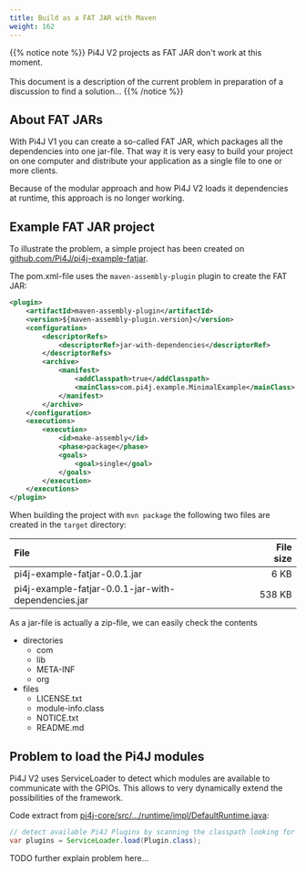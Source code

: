 ```yaml
---
title: Build as a FAT JAR with Maven
weight: 162
---
```


{{% notice note %}}
Pi4J V2 projects as FAT JAR don't work at this moment.
<br/><br/>
This document is a description of the current problem in preparation of a discussion to find a solution... 
{{% /notice %}}

## About FAT JARs

With Pi4J V1 you can create a so-called FAT JAR, which packages all the dependencies into one jar-file. That way it is
very easy to build your project on one computer and distribute your application as a single file to one or more clients.

Because of the modular approach and how Pi4J V2 loads it dependencies at runtime, this approach is no longer working.

## Example FAT JAR project

To illustrate the problem, a simple project has been created on 
[github.com/Pi4J/pi4j-example-fatjar](https://github.com/Pi4J/pi4j-example-fatjar/).

The pom.xml-file uses the `maven-assembly-plugin` plugin to create the FAT JAR:

```xml
<plugin>
    <artifactId>maven-assembly-plugin</artifactId>
    <version>${maven-assembly-plugin.version}</version>
    <configuration>
        <descriptorRefs>
            <descriptorRef>jar-with-dependencies</descriptorRef>
        </descriptorRefs>
        <archive>
            <manifest>
                <addClasspath>true</addClasspath>
                <mainClass>com.pi4j.example.MinimalExample</mainClass>
            </manifest>
        </archive>
    </configuration>
    <executions>
        <execution>
            <id>make-assembly</id>
            <phase>package</phase>
            <goals>
                <goal>single</goal>
            </goals>
        </execution>
    </executions>
</plugin>
```

When building the project with `mvn package` the following two files are created in the `target` directory:

| File                                                | File size |
|:----------------------------------------------------|----------:|
| pi4j-example-fatjar-0.0.1.jar                       | 6 KB      |
| pi4j-example-fatjar-0.0.1-jar-with-dependencies.jar |    538 KB |

As a jar-file is actually a zip-file, we can easily check the contents

* directories
  * com
  * lib
  * META-INF
  * org
* files
  * LICENSE.txt
  * module-info.class
  * NOTICE.txt
  * README.md

## Problem to load the Pi4J modules

Pi4J V2 uses ServiceLoader to detect which modules are available to communicate with the GPIOs. This allows to very dynamically extend the possibilities of the framework.

Code extract from [pi4j-core/src/.../runtime/impl/DefaultRuntime.java](https://github.com/Pi4J/pi4j-v2/blob/develop/pi4j-core/src/main/java/com/pi4j/runtime/impl/DefaultRuntime.java#L224):

```java
// detect available Pi4J Plugins by scanning the classpath looking for plugin instances
var plugins = ServiceLoader.load(Plugin.class);
```

TODO further explain problem here...